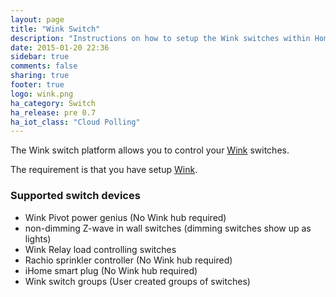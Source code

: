 ```yaml
---
layout: page
title: "Wink Switch"
description: "Instructions on how to setup the Wink switches within Home Assistant."
date: 2015-01-20 22:36
sidebar: true
comments: false
sharing: true
footer: true
logo: wink.png
ha_category: Switch
ha_release: pre 0.7
ha_iot_class: "Cloud Polling"
---
```



The Wink switch platform allows you to control your [Wink](http://www.wink.com/) switches.

The requirement is that you have setup [Wink](/components/wink/).


### Supported switch devices

- Wink Pivot power genius (No Wink hub required)
- non-dimming Z-wave in wall switches (dimming switches show up as lights)
- Wink Relay load controlling switches
- Rachio sprinkler controller (No Wink hub required)
- iHome smart plug (No Wink hub required)
- Wink switch groups (User created groups of switches)


